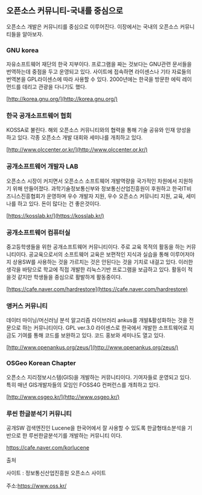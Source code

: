 ## 오픈소스 커뮤니티-국내를 중심으로

오픈소스 개발은 커뮤니티를 중심으로 이루어진다. 이장에서는 국내의 오픈소스 커뮤니티들을 알아보자.

### GNU korea

자유소프트웨어 재단의 한국 지부이다. 프로그램을 짜는 것보다는  GNU관련 문서들을 번역하는데 중점을 두고 운영되고 있다. 사이트에 접속하면 라이센스나 기타 자료들의 번역본을 GPL라이센스에 따라 사용할 수 있다. 2000년에는 한국을 방문한 에릭 레이먼드를 데리고 관광을 다니기도 했다.

[http://korea.gnu.org/](http://korea.gnu.org/)

### 한국 공개소프트웨어 협회

KOSSA로 불린다. 해외 오픈소스 커뮤니티와의 협력을 통해 기술 공유와 인재 양성을 하고 있다. 각종 오픈소스 개발 대회와 세미나를 개최하고 있다.

[http://www.olccenter.or.kr/](http://www.olccenter.or.kr/)

### 공개소프트웨어 개발자 LAB

오픈소스 시장이 커지면서 오픈소스 소프트웨어 개발역량을 국가적인 차원에서 지원하기 위해 만들어졌다. 과학기술정보통신부와 정보통신산업진흥원이 후원하고 한국IT비즈니스진흥협회가 운영하며 우수 개발자 지원, 우수 오픈소스 커뮤니티 지원, 교육, 세미나를 하고 있다. 돈이 많다는 건 좋은것이다.

[https://kosslab.kr/](https://kosslab.kr/)

### 공개소프트웨어 컴퓨터실

중고등학생들을 위한 공개소프트웨어 커뮤니티이다. 주로 교육 목적의 활동을 하는 커뮤니티이다. 공교육으로서의 소프트웨어 교육은 보편적인 지식과 실습을 통해 이루어저야지 상용SW를 사용하는 것을 가르치는 것은 안된다는 것을 기치로 내걸고 있다.  이러한 생각을 바탕으로 학교에 직접 개발한 리눅스기반 프로그램을 보급하고 있다. 활동이 적을것 같지만 학생들을 중심으로 활발하게 활동중이다.

[https://cafe.naver.com/hardrestore](https://cafe.naver.com/hardrestore)

### 앵커스 커뮤니티

데이터 마이닝/머신러닝 분석 알고리즘 라이브러리 ankus를 개발&활성화하는 것을 전문으로 하는 커뮤니티이다. GPL ver.3.0 라이센스로 한국에서 개발한 소프트웨어로 지금도 기여를 통해 코드를 보완하고 있다. 코드 홍보와 세미나도 열고 있다.

[http://www.openankus.org/zeus/](http://www.openankus.org/zeus/)

### OSGeo Korean Chapter

오픈소스 지리정보시스템\(GIS\)을 개발하는 커뮤니티이다. 기여자들로 운영되고 있다. 특히  매년 GIS개발자들의 모임인 FOSS4G 컨퍼런스를 개최하고 있다.

[http://www.osgeo.kr/](http://www.osgeo.kr/)

### 루씬 한글분석기 커뮤니티

공개SW 검색엔진인 Lucene을 한국어에서 잘 사용할 수 있도록 한글형태소분석을 기반으로 한 루씬한글분석기를 개발하는 커뮤니티 이다. 

https://cafe.naver.com/korlucene



출처

사이트 : 정보통신산업진흥원 오픈소스 사이트

주소:https://www.oss.kr/



